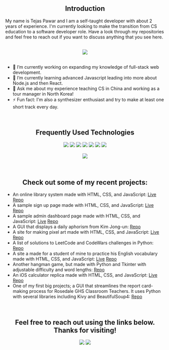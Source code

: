 

<br>
<h2 align="center">Introduction</h2>

My name is Tejas Pawar and I am a self-taught developer with about 2 years of experience. I'm currently looking to make the transition from CS education to a software developer role. Have a look through my repositories and feel free to reach out if you want to discuss anything that you see here.

<br>
<div align="center">
  <img src="https://github-readme-stats.vercel.app/api?username=pmbechard&theme=blue-green">
</div>
<br>

- 🔭 I’m currently working on expanding my knowledge of full-stack web development.
- 🌱 I’m currently learning advanced Javascript leading into more about Node.js and then React.
- 💬 Ask me about my experience teaching CS in China and working as a tour manager in North Korea!
- ⚡ Fun fact: I'm also a synthesizer enthusiast and try to make at least one short track every day.


<br>
<h2 align="center">Frequently Used Technologies</h2>


<div align="center">
  <img src="https://img.shields.io/badge/python%20-%2314354C.svg?&style=for-the-badge&logo=python&logoColor=white">   <img src="https://img.shields.io/badge/Java-ED8B00?style=for-the-badge&logo=java&logoColor=white">   <img src="https://img.shields.io/badge/javascript%20-%23323330.svg?&style=for-the-badge&logo=javascript&logoColor=%23F7DF1E">   <img src="https://img.shields.io/badge/html5%20-%23E34F26.svg?&style=for-the-badge&logo=html5&logoColor=white">   <img src="https://img.shields.io/badge/css3%20-%231572B6.svg?&style=for-the-badge&logo=css3&logoColor=white">   <img src="https://img.shields.io/badge/git%20-%23F05033.svg?&style=for-the-badge&logo=git&logoColor=white"/>   <img src="http://img.shields.io/badge/-VS%20Code-000000?style=for-the-badge&logo=Visual-studio-code&logoColor=blue">
</div>

<br>
<div align="center">
  <img src="https://github-readme-stats.vercel.app/api/top-langs/?username=TejasP07&theme=blue-green">
</div>
<br>

  
<br>
<h2 align="center">Check out some of my recent projects:</h2>

- An online library system made with HTML, CSS, and JavaScript: [Live](https://pmbechard.github.io/Library/) [Repo](https://github.com/pmbechard/Library)
- A sample sign up page made with HTML, CSS, and JavaScript: [Live](https://pmbechard.github.io/Sign-Up-Page/) [Repo](https://github.com/pmbechard/Sign-Up-Page)
- A sample admin dashboard page made with HTML, CSS, and JavaScript: [Live](https://pmbechard.github.io/Admin-Dashboard/) [Repo](https://github.com/pmbechard/Admin-Dashboard)
- A GUI that displays a daily aphorism from Kim Jong-un: [Repo](https://github.com/pmbechard/KimJongUnAphorisms)
- A site for making pixel art made with HTML, CSS, and JavaScript: [Live](https://pmbechard.github.io/Pixton/) [Repo](https://github.com/pmbechard/Pixton)
- A list of solutions to LeetCode and CodeWars challenges in Python: [Repo](https://github.com/pmbechard/CodingChallenges)
- A site a made for a student of mine to practice his English vocabulary made with HTML, CSS, and JavaScript: [Live](https://pmbechard.github.io/sampsons-vocabulary/) [Repo](https://github.com/pmbechard/sampsons-vocabulary)
- Another hangman game, but made with Python and Tkinter with adjustable difficulty and word lengths: [Repo](https://github.com/pmbechard/Tk-Hangman)
- An iOS calculator replica made with HTML, CSS, and JavaScript: [Live](https://pmbechard.github.io/iOS-Calculator-Replica/) [Repo](https://github.com/pmbechard/iOS-Calculator-Replica)
- One of my first big projects; a GUI that streamlines the report card-making process for Rosedale GHS Classroom Teachers. It uses Python with several libraries including Kivy and BeautifulSoup4: [Repo](https://github.com/pmbechard/Rosedale-GHS-Reporting-System)


<br>
<h2 align="center">Feel free to reach out using the links below. Thanks for visiting!</h2>
<p align="center">
  <a href="https://www.linkedin.com/in/peyton-bechard/"><img src="https://img.shields.io/badge/linkedin-%230077B5.svg?&style=for-the-badge&logo=linkedin&logoColor=white"/></a>
  <a href="https://www.instagram.com/peytonbechard/"><img src="https://img.shields.io/badge/instagram-%23E4405F.svg?&style=for-the-badge&logo=instagram&logoColor=white"/></a>
</p>
